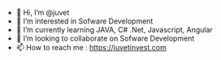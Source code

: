 - 👋 Hi, I’m @juvet
- 👀 I’m interested in Sofware Development
- 🌱 I’m currently learning JAVA, C# .Net, Javascript, Angular
- 💞️ I’m looking to collaborate on Sofware Development
- 📫 How to reach me : https://juvetinvest.com


